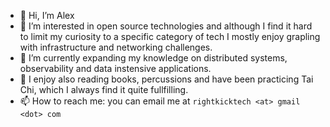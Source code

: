 - 👋 Hi, I’m Alex
- 👀 I’m interested in open source technologies and although I find it hard to limit my curiosity to a specific category of tech I mostly enjoy grapling with infrastructure and networking challenges. 
- 🌱 I’m currently expanding my knowledge on distributed systems, observability and data instensive applications. 
- 💞️ I enjoy also reading books, percussions and have been practicing Tai Chi, which I always find it quite fullfilling. 
- 📫 How to reach me: you can email me at `rightkicktech <at> gmail <dot> com`

<!---
rightkick/rightkick is a ✨ special ✨ repository because its `README.md` (this file) appears on your GitHub profile.
You can click the Preview link to take a look at your changes.
--->
